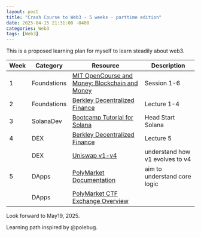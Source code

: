 ```yaml
---
layout: post
title: "Crash Course to Web3 - 5 weeks - parttime edition"
date: 2025-04-15 21:31:00 -0400
categories: Web3
tags: [Web3]
---
```


This is a proposed learning plan for myself to learn steadily about web3.

| Week  | Category    | Resource                                                                                                                      | Description   |
|-------|-------------|------------------------------------------------------------------------------------------------------------------------------|---------------|
| 1     | Foundations | [MIT OpenCourse and Money: Blockchain and Money](https://ocw.mit.edu/courses/15-s12-blockchain-and-money-fall-2018/video_galleries/video-lectures/) | Session 1-6   |
| 2     | Foundations | [Berkley Decentralized Finance](https://rdi.berkeley.edu/berkeley-defi/f22)                                                  | Lecture 1-4   |
| 3     | SolanaDev   | [Bootcamp Tutorial for Solana](https://www.youtube.com/watch?v=O0uhZEfVPt8&list=PLilwLeBwGuK7Z2dXft_pmLZ675fuPgkA0)         | Head Start Solana |
| 4     | DEX         | [Berkley Decentralized Finance](https://rdi.berkeley.edu/berkeley-defi/f22)                                                  | Lecture 5     |
|      | DEX         | [Uniswap v1-v4](https://docs.uniswap.org/contracts/v1/overview)                                                              | understand how v1 evolves to v4 |
| 5     | DApps       | [PolyMarket Documentation](https://docs.polymarket.com/?typescript#introduction)                                              | aim to understand core logic |
|      | DApps       | [PolyMarket CTF Exchange Overview](https://github.com/Polymarket/ctf-exchange/blob/main/docs/Overview.md)                    |   |

Look forward to May19, 2025.

Learning path inspired by @polebug.